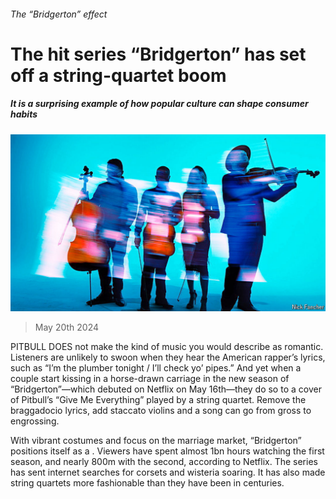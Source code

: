 ###### The “Bridgerton” effect

# The hit series “Bridgerton” has set off a string-quartet boom 

##### It is a surprising example of how popular culture can shape consumer habits 

![image](images/20240525_CUP001.jpg) 

> May 20th 2024 

PITBULL DOES not make the kind of music you would describe as romantic. Listeners are unlikely to swoon when they hear the American rapper’s lyrics, such as “I’m the plumber tonight / I’ll check yo’ pipes.” And yet when a couple start kissing in a horse-drawn carriage in the new season of “Bridgerton”—which debuted on Netflix on May 16th—they do so to a cover of Pitbull’s “Give Me Everything” played by a string quartet. Remove the braggadocio lyrics, add staccato violins and a song can go from gross to engrossing.

With vibrant costumes and focus on the marriage market, “Bridgerton” positions itself as a . Viewers have spent almost 1bn hours watching the first season, and nearly 800m with the second, according to Netflix. The series has sent internet searches for corsets and wisteria soaring. It has also made string quartets more fashionable than they have been in centuries.

